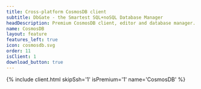 ```yaml
---
title: Cross-platform CosmosDB client
subtitle: DbGate - the Smartest SQL+noSQL Database Manager
headDescription: Premium CosmosDB client, editor and database manager. Web application or desktop app for Linux, Windows, MacOS.
name: CosmosDB
layout: feature
features_left: true
icon: cosmosdb.svg
order: 11
isClient: 1
download_button: true
---
```


{% include client.html skipSsh='1' isPremium='1' name='CosmosDB' %}
